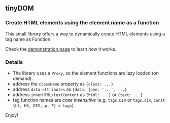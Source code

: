 ## tinyDOM

### Create HTML elements using the element name as a function

This small *library* offers a way to dynamically create HTML elements
using a tag name as Function.

Check the [demonstration page](https://kooiinc.github.io/tinyDOM/Demo) to learn how it works.

### Details
- The library uses a `Proxy`, so the element functions are lazy loaded (on demand).
- address the `className` property as `{class: ...}`
- address `data-attributes` as `{data: {one: '...', ...}`
- address `innerHTML/textContent` as `{html: ...}` or `{text: ...}`
- tag function names are *case insensitive*
  (e.g. `tags.DIV` or `tags.div`, `const {h3, H3, DIV, p, P} = tags`)

Enjoy!
